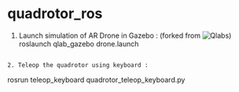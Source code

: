 # quadrotor_ros 

1. Launch simulation of AR Drone in Gazebo : (forked from ![Qlabs](https://github.com/pulver22/QLAB))
roslaunch qlab_gazebo drone.launch
```

2. Teleop the quadrotor using keyboard :
```
rosrun teleop_keyboard quadrotor_teleop_keyboard.py
```

